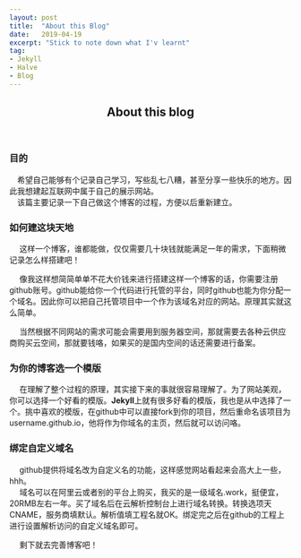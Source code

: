 ```yaml
---
layout: post
title:  "About this Blog"
date:   2019-04-19
excerpt: "Stick to note down what I'v learnt"
tag:
- Jekyll 
- Halve
- Blog
---
```




<center><H2><b>About this blog</b></H2></center><br>
     

### 目的
&emsp;希望自己能够有个记录自己学习，写些乱七八糟，甚至分享一些快乐的地方。因此我想建起互联网中属于自己的展示网站。<br/>
&emsp;该篇主要记录一下自己做这个博客的过程，方便以后重新建立。


### 如何建这块天地
  &emsp; 这样一个博客，谁都能做，仅仅需要几十块钱就能满足一年的需求，下面稍微记录怎么样搭建吧！

  &emsp; 像我这样想简简单单不花大价钱来进行搭建这样一个博客的话，你需要注册github账号。github能给你一个代码进行托管的平台，同时github也能为你分配一个域名。因此你可以把自己托管项目中一个作为该域名对应的网站。原理其实就这么简单。
  
  &emsp; 当然根据不同网站的需求可能会需要用到服务器空间，那就需要去各种云供应商购买云空间，那就要钱咯，如果买的是国内空间的话还需要进行备案。


### 为你的博客选一个模版
  &emsp; 在理解了整个过程的原理，其实接下来的事就很容易理解了。为了网站美观，你可以选择一个好看的模版。<b>Jekyll</b>上就有很多好看的模版，我也是从中选择了一个。挑中喜欢的模版，在github中可以直接fork到你的项目，然后重命名该项目为username.github.io，他将作为你域名的主页，然后就可以访问咯。


### 绑定自定义域名
   &emsp; github提供将域名改为自定义名的功能，这样感觉网站看起来会高大上一些，hhh。 <br/>
   &emsp; 域名可以在阿里云或者别的平台上购买，我买的是一级域名.work，挺便宜，20RMB左右一年。买了域名后在云解析控制台上进行域名转换。转换选项天CNAME，服务商填默认。解析值填工程名就OK。绑定完之后在github的工程上进行设置解析访问的自定义域名即可。


   &emsp; 剩下就去完善博客吧！
